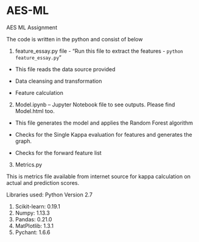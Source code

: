 # AES-ML
AES ML Assignment


The code is written in the python and consist of below 

1. feature_essay.py file  - “Run this file to extract the features - `python feature_essay.py`”

  * This file reads the data source provided

  * Data cleansing and transformation

  * Feature calculation

2. Model.ipynb – Jupyter Notebook file to see outputs. Please find Model.html too.

  * This file generates the model and applies the Random Forest algorithm

  * Checks for the Single Kappa evaluation for features and generates the graph.

  * Checks for the forward feature list 

3. Metrics.py

  This is metrics file available from internet source for kappa calculation on actual and prediction scores.

Libraries used: Python Version 2.7
1. Scikit-learn: 0.19.1     		
2. Numpy: 1.13.3
3. Pandas: 0.21.0			
4. MatPlotlib: 1.3.1
5. Pychant: 1.6.6		

